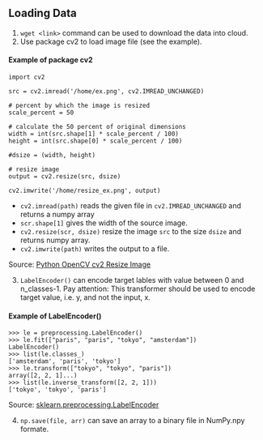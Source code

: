 ## Loading Data
1. `wget <link>` command can be used to download the data into cloud.
2. Use package cv2 to load image file (see the example).

#### Example of package cv2
```
import cv2

src = cv2.imread('/home/ex.png', cv2.IMREAD_UNCHANGED)

# percent by which the image is resized
scale_percent = 50

# calculate the 50 percent of original dimensions
width = int(src.shape[1] * scale_percent / 100)
height = int(src.shape[0] * scale_percent / 100)

#dsize = (width, height)

# resize image
output = cv2.resize(src, dsize)

cv2.imwrite('/home/resize_ex.png', output)
```
- `cv2.imread(path)` reads the given file in `cv2.IMREAD_UNCHANGED` and returns a numpy array
- `scr.shape[1]` gives the width of the source image.
- `cv2.resize(scr, dsize)` resize the image `src` to the size `dsize` and returns numpy array.
- `cv2.imwrite(path)` writes the output to a file.

Source: [Python OpenCV cv2 Resize Image](https://pythonexamples.org/python-opencv-cv2-resize-image/)

3. `LabelEncoder()` can encode target lables with value between 0 and n_classes-1. Pay attention: This transformer should be used to encode target value, i.e. y, and not the input, x.

#### Example of LabelEncoder()
```
>>> le = preprocessing.LabelEncoder()
>>> le.fit(["paris", "paris", "tokyo", "amsterdam"])
LabelEncoder()
>>> list(le.classes_)
['amsterdam', 'paris', 'tokyo']
>>> le.transform(["tokyo", "tokyo", "paris"])
array([2, 2, 1]...)
>>> list(le.inverse_transform([2, 2, 1]))
['tokyo', 'tokyo', 'paris']
```
Source: [sklearn.preprocessing.LabelEncoder](https://scikit-learn.org/stable/modules/generated/sklearn.preprocessing.LabelEncoder.html)

4. `np.save(file, arr)` can save an array to a binary file in NumPy.npy formate.

